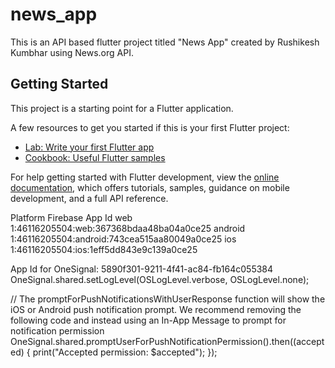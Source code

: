 # news_app

This is an API based flutter project titled  "News App" created by Rushikesh Kumbhar using News.org API.

## Getting Started

This project is a starting point for a Flutter application.

A few resources to get you started if this is your first Flutter project:

- [Lab: Write your first Flutter app](https://docs.flutter.dev/get-started/codelab)
- [Cookbook: Useful Flutter samples](https://docs.flutter.dev/cookbook)

For help getting started with Flutter development, view the
[online documentation](https://docs.flutter.dev/), which offers tutorials,
samples, guidance on mobile development, and a full API reference.

Platform  Firebase App Id
web       1:46116205504:web:367368bdaa48ba04a0ce25
android   1:46116205504:android:743cea515aa80049a0ce25
ios       1:46116205504:ios:1eff5dd843e9c139a0ce25

App Id for OneSignal: 5890f301-9211-4f41-ac84-fb164c055384
OneSignal.shared.setLogLevel(OSLogLevel.verbose, OSLogLevel.none);



// The promptForPushNotificationsWithUserResponse function will show the iOS or Android push notification prompt. We recommend removing the following code and instead using an In-App Message to prompt for notification permission
OneSignal.shared.promptUserForPushNotificationPermission().then((accepted) {
print("Accepted permission: $accepted");
});